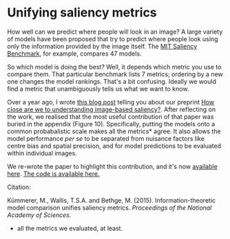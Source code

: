 # Unifying saliency metrics

How well can we predict where people will look in an image? A large variety of models have been proposed that try to predict where people look using only the information provided by the image itself. The [MIT Saliency Benchmark](http://saliency.mit.edu/results_mit300.html), for example, compares 47 models.

So which model is doing the best? Well, it depends which metric you use to compare them. That particular benchmark lists 7 metrics; ordering by a new one changes the model rankings. That's a bit confusing. Ideally we would find a metric that unambiguously tells us what we want to know.

Over a year ago, I wrote [this blog post](http://tomwallis.info/2014/09/29/how-close-are-we-to-understanding-image-based-saliency/) telling you about our preprint [How close are we to understanding image-based saliency?](http://arxiv.org/abs/1409.7686). After reflecting on the work, we realised that the most useful contribution of that paper was buried in the appendix (Figure 10). Specifically, putting the models onto a common probabalistic scale makes all the metrics* agree. It also allows the model performance *per se* to be separated from nuisance factors like centre bias and spatial precision, and for model predictions to be evaluated within individual images.

We re-wrote the paper to highlight this contribution, and it's now [available here](https://dx.doi.org/10.1073/pnas.1510393112). [The code is available here.](https://github.com/matthias-k/pysaliency)

Citation:

Kümmerer, M., Wallis, T.S.A. and Bethge, M. (2015). Information-theoretic model comparison unifies saliency metrics. *Proceedings of the National Academy of Sciences.*

* all the metrics we evaluated, at least.
